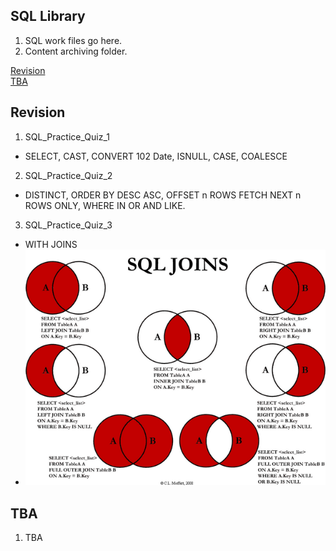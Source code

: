 <!-- FAQ Section Starts -->
## SQL Library
1. SQL work files go here.
2. Content archiving folder.

<!-- Add link to the sections -->
[Revision](#Revision) <br>
[TBA](#TBA) <br>

<!-- FAQ Section Ends -->


<!-- Revision Section Starts -->
## Revision
1. SQL_Practice_Quiz_1
* SELECT, CAST, CONVERT 102 Date, ISNULL, CASE, COALESCE

2. SQL_Practice_Quiz_2
* DISTINCT, ORDER BY DESC ASC, OFFSET n ROWS FETCH NEXT n ROWS ONLY, WHERE IN OR AND LIKE.

3. SQL_Practice_Quiz_3
* WITH JOINS
* ![alt text](https://raw.githubusercontent.com/mommafish/BCG_Rise/main/SQL_Library/Screenshot%20Notes/JOINS%20Functions.png)
<!-- Revision Section Ends -->


<!-- TBA Section Starts -->
## TBA
1. TBA
<!-- TBA Section Ends -->